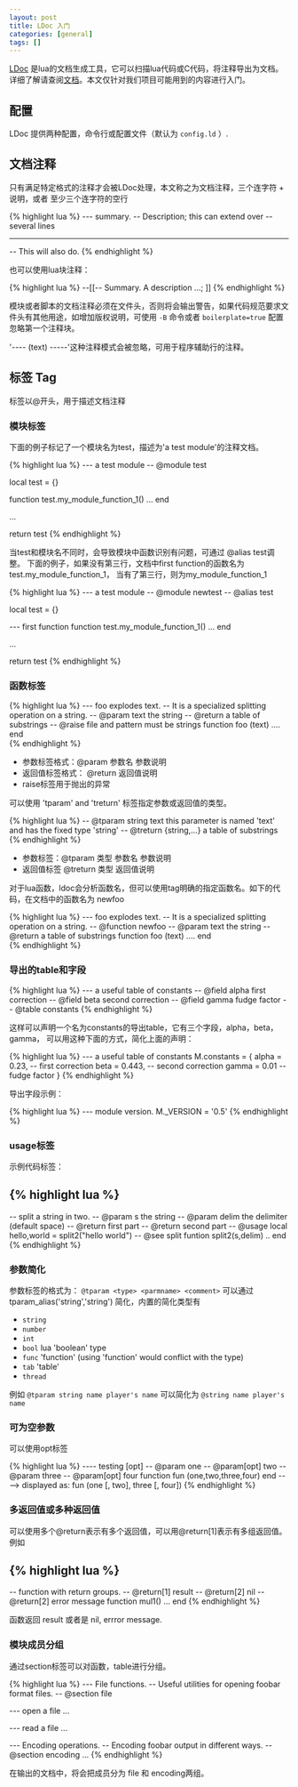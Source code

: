 ```yaml
---
layout: post
title: LDoc 入门
categories: [general]
tags: []
---
```


[LDoc](https://github.com/stevedonovan/LDoc) 是lua的文档生成工具，它可以扫描lua代码或C代码，将注释导出为文档。详细了解请查阅[文档](http://stevedonovan.github.io/ldoc/)。本文仅针对我们项目可能用到的内容进行入门。

## 配置 ##

LDoc 提供两种配置，命令行或配置文件（默认为 `config.ld` ）.

## 文档注释 ##
只有满足特定格式的注释才会被LDoc处理，本文称之为文档注释，三个连字符 + 说明，或者 至少三个连字符的空行

  {% highlight lua %}
  --- summary.
  -- Description; this can extend over
  -- several lines

  -----------------
  -- This will also do.
  {% endhighlight %}
    
也可以使用lua块注释：
    
  {% highlight lua %}
  --[[--
   Summary. A description
   ...;
  ]]
  {% endhighlight %}

模块或者脚本的文档注释必须在文件头，否则将会输出警告，如果代码规范要求文件头有其他用途，如增加版权说明，可使用 `-B` 命令或者 `boilerplate=true` 配置忽略第一个注释块。

'---- (text) -----'这种注释模式会被忽略，可用于程序辅助行的注释。

## 标签 Tag ##
标签以@开头，用于描述文档注释

### 模块标签 ###
下面的例子标记了一个模块名为test，描述为'a test module'的注释文档。 

  {% highlight lua %}
  --- a test module
  -- @module test

  local test = {}

  function test.my_module_function_1()
      ...
  end

  ...

  return test
  {% endhighlight %}
    
 当test和模块名不同时，会导致模块中函数识别有问题，可通过 @alias test调整。
 下面的例子，如果没有第三行，文档中first function的函数名为test.my_module_function_1，
 当有了第三行，则为my_module_function_1
 
  {% highlight lua %}
  --- a test module
  -- @module newtest
  -- @alias test

  local test = {}

  --- first function
  function test.my_module_function_1()
      ...
  end

  ...

  return test 
  {% endhighlight %}
    
### 函数标签 ###
 
  {% highlight lua %}
  --- foo explodes text.
  -- It is a specialized splitting operation on a string.
  -- @param text the string
  -- @return a table of substrings
  -- @raise file and pattern must be strings
  function foo (text)
  	....
  end    
  {% endhighlight %}
    
  * 参数标签格式：@param 参数名 参数说明
  * 返回值标签格式： @return 返回值说明
  * raise标签用于抛出的异常
  
可以使用 'tparam' and 'treturn' 标签指定参数或返回值的类型。
 
  {% highlight lua %}
  -- @tparam string text this parameter is named 'text' and has the fixed type 'string'
  -- @treturn {string,...} a table of substrings
  {% endhighlight %}
    
  * 参数标签：@tparam 类型 参数名 参数说明
  * 返回值标签 @treturn 类型 返回值说明    
  
对于lua函数，ldoc会分析函数名，但可以使用tag明确的指定函数名。如下的代码，在文档中的函数名为 newfoo
 
  {% highlight lua %}
  --- foo explodes text.
  -- It is a specialized splitting operation on a string.
  -- @function newfoo
  -- @param text the string
  -- @return a table of substrings
  function foo (text)
  	....
  end  
  {% endhighlight %}
  
### 导出的table和字段 ###
   
  {% highlight lua %}
  --- a useful table of constants
  -- @field alpha first correction
  -- @field beta second correction
  -- @field gamma fudge factor
  -- @table constants
  {% endhighlight %}
    
这样可以声明一个名为constants的导出table，它有三个字段，alpha，beta，gamma，
可以用这种下面的方式，简化上面的声明：
 
  {% highlight lua %}
  --- a useful table of constants
  M.constants = {
      alpha = 0.23, -- first correction
      beta = 0.443, -- second correction
      gamma = 0.01  -- fudge factor
  }
  {% endhighlight %}
    
导出字段示例：
 
{% highlight lua %}
--- module version.
M._VERSION = '0.5'
{% endhighlight %}
    
### usage标签 ###
示例代码标签：
 
  {% highlight lua %}
  ---------
  -- split a string in two.
  -- @param s the string
  -- @param delim the delimiter (default space)
  -- @return first part
  -- @return second part
  -- @usage local hello,world = split2("hello world")
  -- @see split
  funtion split2(s,delim) .. end
  {% endhighlight %}

### 参数简化 ###
参数标签的格式为： `@tparam <type> <parmname> <comment>`
可以通过 tparam_alias('string','string') 简化，内置的简化类型有 

  * `string`
  * `number`
  * `int`
  * `bool` lua 'boolean' type
  * `func` 'function' (using 'function' would conflict with the type)
  *  `tab` 'table'
  * `thread`

例如  `@tparam string name player's name` 可以简化为 `@string name player's name`

### 可为空参数 ###
可以使用opt标签
 
  {% highlight lua %}
  ---- testing [opt]
  -- @param one
  -- @param[opt] two
  -- @param three
  -- @param[opt] four
  function fun (one,two,three,four)
  end
  ----> displayed as: fun (one [, two], three [, four])
  {% endhighlight %}

### 多返回值或多种返回值 ###
可以使用多个@return表示有多个返回值，可以用@return[1]表示有多组返回值。例如
 
  {% highlight lua %}
  -----
  -- function with return groups.
  -- @return[1] result
  -- @return[2] nil
  -- @return[2] error message
  function mul1() ... end
  {% endhighlight %}
    
函数返回 result 或者是 nil, errror message.

### 模块成员分组 ###
通过section标签可以对函数，table进行分组。
 
  {% highlight lua %}
  --- File functions.
  -- Useful utilities for opening foobar format files.
  -- @section file

  --- open a file
  ...

  --- read a file
  ...

  --- Encoding operations.
  -- Encoding foobar output in different ways.
  -- @section encoding
  ...
  {% endhighlight %}
    
在输出的文档中，将会把成员分为 file 和 encoding两组。

